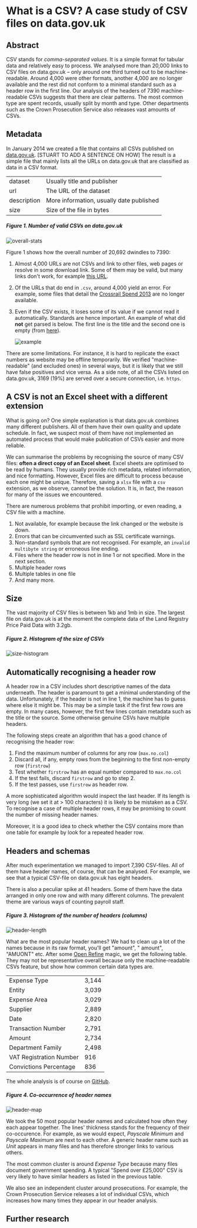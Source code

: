 # What is a CSV? A case study of CSV files on data.gov.uk


## Abstract

CSV stands for *comma-separated values*. It is a simple format for tabular data and relatively easy to process. We analysed more than 20,000 links to CSV files on data.gov.uk – only around one third turned out to be machine-readable. Around 4,000 were other formats, another 4,000 are no longer available and the rest did not conform to a minimal standard such as a header row in the first line. Our analysis of the headers of 7390 machine-readable CSVs suggests that there are clear patterns. The most common type are spent records, usually split by month and type. Other departments such as the Crown Prosecution Service also releases vast amounts of CSVs.



## Metadata

In January 2014 we created a file that contains all CSVs published on [data.gov.uk](http://data.gov.uk). [STUART TO ADD A SENTENCE ON HOW] The result is a simple file that mainly lists all the URLs on data.gov.uk that are classified as data in a CSV format. 

 
<table class="table offers table-horizontally-condensed">
  <tr>
    <td>dataset</td>
    <td>Usually title and publisher</td>
  </tr>
  <tr>
    <td>url</td>
    <td>The URL of the dataset</td>
  </tr>
  <tr>
    <td>description</td>
    <td>More information, usually date published</td>
  </tr>
  <tr>
    <td>size</td>
    <td>Size of the file in bytes</td>
  </tr>
</table>

##### Figure 1. Number of valid CSVs on data.gov.uk
![overall-stats](https://raw.github.com/theodi/R-projects/master/csv-stats/graphics/overall-stats.png)

Figure 1 shows how the overall number of 20,692 dwindles to 7390:

1. Almost 4,000 URLs are not CSVs and link to other files, web pages or resolve in some download link. Some of them may be valid, but many links don't work, for example [this URL](http://www.roh.nhs.uk/EasySiteWeb/GatewayLink.aspx?alId=1763).

2. Of the URLs that do end in `.csv`, around 4,000 yield an error. For example, some files that detail the [Crossrail Spend 2013](http://www.crossrail.co.uk/assets/library/document/c/original/crossrail_payments_period_13_2012-13.csv) are no longer available. 

3. Even if the CSV exists, it loses some of its value if we cannot read it automatically. Standards are hence important. An example of what did **not** get parsed is below. The first line is the title and the second one is empty (from [here](http://www.royalwolverhamptonhospitals.nhs.uk/files/mth%206%20september%202013%20(3).csv)).

   ![example](https://raw.github.com/theodi/R-projects/master/csv-stats/graphics/miss-header-example.png)


There are some limitations. For instance, it is hard to replicate the exact numbers as website may be offline temporarily. We verified "machine-readable" (and excluded ones) in several ways, but it is likely that we still have false positives and vice versa. As a side note, of all the CSVs listed on data.gov.uk, 3169 (19%) are served over a secure connection, i.e. `https`.


## A CSV is not an Excel sheet with a different extension

What is going on? One simple explanation is that data.gov.uk combines many different publishers. All  of them have their own quality and update schedule. In fact, we suspect most of them have not implemented an automated process that would make publication of CSVs easier and more reliable. 

We can summarise the problems by recognising the source of many CSV files: **often a direct copy of an Excel sheet**. Excel sheets are optimised to be read by humans. They usually provide rich metadata, related information, and nice formatting. However, Excel files are difficult to process because each one might be unique. Therefore, saving a `xlsx` file with a `csv` extension, as we observe, cannot be the solution. It is, in fact, the reason for many of the issues we encountered. 

There are numerous problems that prohibit importing, or even reading, a CSV file with a machine. 

1. Not available, for example because the link changed or the website is down.
2. Errors that can be circumvented such as SSL certificate warnings.
3. Non-standard symbols that are not recognised. For example, an `invalid multibyte string` or erroneous line ending.
4. Files where the header row is not in line 1 or not specified. More in the next section.
5. Multiple header rows
6. Multiple tables in one file
7. And many more.


## Size 

The vast majority of CSV files is between 1kb and 1mb in size. The largest file on data.gov.uk is at the moment the complete data of the Land Registry Price Paid Data with 3.2gb. 

##### Figure 2. Histogram of the size of CSVs
![size-histogram](https://raw.github.com/theodi/R-projects/master/csv-stats/graphics/histogram-size-of-csvs.png)


## Automatically recognising a header row

A header row in a CSV includes short descriptive names of the data underneath. The header is paramount to get a minimal understanding of the data. Unfortunately, if the header is not in line 1, the machine has to guess where else it might be. This may be a simple task if the first few rows are empty. In many cases, however, the first few lines contain metadata such as the title or the source. Some otherwise genuine CSVs have multiple headers.

The following steps create an algorithm that has a good chance of recognising the header row:

1. Find the maximum number of columns for any row (`max.no.col`)
1. Discard all, if any, empty rows from the beginning to the first non-empty row (`firstrow`) 
1. Test whether `firstrow` has an equal number compared to `max.no.col`
1. If the test fails, discard `firstrow` and go to step 2.
1. If the test passes, use `firstrow` as header row. 

A more sophisticated algorithm would inspect the last header. If its length is very long (we set it at > 100 characters) it is likely to be mistaken as a CSV. To recognise a case of multiple header rows, it may be promising to count the number of missing header names.

Moreover, it is a good idea to check whether the CSV contains more than one table for example by look for a repeated header row.


## Headers and schemas

After much experimentation we managed to import 7,390 CSV-files. All of them have header names, of course, that can be analysed. For example, we see that a typical CSV-file on data.gov.uk has eight headers.

There is also a peculiar spike at 41 headers. Some of them have the data arranged in only one row and with many different columns. The prevalent theme are various ways of counting payroll staff.

##### Figure 3. Histogram of the number of headers (columns)
![header-length](https://raw.github.com/theodi/R-projects/master/csv-stats/graphics/header-length-histogram.png)

What are the most popular header names? We had to clean up a lot of the names because in its raw format, you'll get "amount", " amount", "AMUONT" etc. After some [Open Refine](http://openrefine.org) magic, we get the following table. They may not be representative overall because only the machine-readable CSVs feature, but show how common certain data types are.

<table class="table offers table-horizontally-condensed">
 <tr><td>Expense Type</td><td>3,144</td></tr>
 <tr><td>Entity</td><td>3,039</td></tr>
 <tr><td>Expense Area</td><td>3,029</td></tr>
 <tr><td>Supplier</td><td>2,889</td></tr>
 <tr><td>Date</td><td>2,820</td></tr>
 <tr><td>Transaction Number</td><td>2,791</td></tr>
 <tr><td>Amount</td><td>2,734</td></tr>
 <tr><td>Department Family</td><td>2,498</td></tr>
 <tr><td>VAT Registration Number</td><td>916</td></tr>
 <tr><td>Convictions Percentage</td><td>836</td></tr>
</table>

The whole analysis is of course on [GitHub](https://github.com/theodi/R-projects/blob/master/csv-stats/csv-meta-analysis-data-gov.R).


##### Figure 4. Co-occurrence of header names
![header-map](https://raw.github.com/theodi/R-projects/master/csv-stats/co-occurrence/top-headers-coocc.png)

We took the 50 most popular header names and calculated how often they each appear together. The lines' thickness stands for the frequency of their co-occurence. For example, as we would expect, *Payscale Minimum* and *Payscale Maximum* are next to each other. A generic header name such as *Unit* appears in many files and has therefore stronger links to various others.

The most common cluster is around *Expense Type* because many files document government spending. A typical "Spend over £25,000" CSV is very likely to have similar headers as listed in the previous table. 

We also see an independent cluster around prosecutions. For example, the Crown Prosecution Service releases a lot of individual CSVs, which increases how many times they appear in our header analysis. 

## Further research






 
